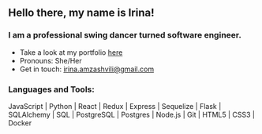 ## Hello there, my name is Irina!
### I am a professional swing dancer turned software engineer.

- Take a look at my portfolio [here](https://irina-amzashvili.dev)
- Pronouns: She/Her
- Get in touch: irina.amzashvili@gmail.com

### Languages and Tools:
JavaScript | Python | React | Redux | Express | Sequelize | Flask | SQLAlchemy | SQL | PostgreSQL | Postgres | Node.js | Git | HTML5 | CSS3 | Docker
